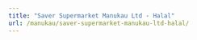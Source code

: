 ```yaml
---
title: "Saver Supermarket Manukau Ltd - Halal"
url: /manukau/saver-supermarket-manukau-ltd-halal/
---
```


